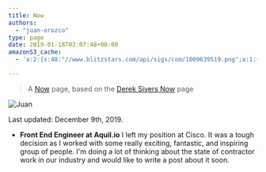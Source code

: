 ```yaml
---
title: Now
authors: 
  - "juan-orozco"
type: page
date: 2019-01-18T02:07:48+00:00
amazonS3_cache:
  - 'a:2:{s:48:"//www.blitzstars.com/api/sigs/com/1009639519.png";a:1:{s:9:"timestamp";i:1556200564;}s:72:"//en.gravatar.com/userimage/8033531/88372deb53ce1bd8c2a3740c226fb9a9.jpg";a:1:{s:9:"timestamp";i:1575901949;}}'

---
```

> A [Now][1] page, based on the [Derek Sivers Now][2] page

<img src="https://i0.wp.com/en.gravatar.com/userimage/8033531/88372deb53ce1bd8c2a3740c226fb9a9.jpg?w=580&#038;ssl=1" alt="Juan" data-recalc-dims="1" />

Last updated: December 9th, 2019.

  * **Front End Engineer at Aquil.io** I left my position at Cisco. It was a tough decision as I worked with some really exciting, fantastic, and inspiring group of people. I'm doing a lot of thinking about the state of contractor work in our industry and would like to write a post about it soon.

 [1]: https://nownownow.com/about
 [2]: https://sivers.org/now